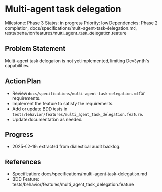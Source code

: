 # Multi-agent task delegation
Milestone: Phase 3
Status: in progress
Priority: low
Dependencies: Phase 2 completion, docs/specifications/multi-agent-task-delegation.md, tests/behavior/features/multi_agent_task_delegation.feature

## Problem Statement
Multi-agent task delegation is not yet implemented, limiting DevSynth's capabilities.


## Action Plan
- Review `docs/specifications/multi-agent-task-delegation.md` for requirements.
- Implement the feature to satisfy the requirements.
- Add or update BDD tests in `tests/behavior/features/multi_agent_task_delegation.feature`.
- Update documentation as needed.

## Progress
- 2025-02-19: extracted from dialectical audit backlog.

## References
- Specification: docs/specifications/multi-agent-task-delegation.md
- BDD Feature: tests/behavior/features/multi_agent_task_delegation.feature
